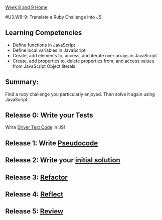 [Week 8 and 9 Home](../../)

#U3.W8-9: Translate a Ruby Challenge into JS

## Learning Competencies
- Define functions in JavaScript
- Define local variables in JavaScript
- Create, add elements to, access, and iterate over arrays in JavaScript
- Create, add properties to, delete properties from, and access values from JavaScript Object literals

## Summary:
Find a ruby challenge you particularly enjoyed. Then solve it again using JavaScript. 

## Release 0: Write your Tests
Write [Driver Test Code](../../../references/driver_code.md) in JS!


## Release 1: Write [Pseudocode](../../../references/pseudocode.md)

## Release 2: Write your [initial solution](../../../references/initial_solution.md)

## Release 3: [Refactor](../../../references/refactoring.md)

## Release 4: [Reflect](../../../references/reflection.md)

## Release 5: [Review](../../../references/review.md)
